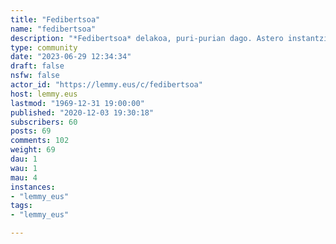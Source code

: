```yaml
---
title: "Fedibertsoa" 
name: "fedibertsoa"
description: "*Fedibertsoa* delakoa, puri-purian dago. Astero instantzia berri bat, software edo protokolo bertsio berri bat kaleratzen da eta zerbitzari desberdinek elkarlana ahalbidetzen dutenez, aukerak anitzak dira. Mundu hori gogoko baduzu edo berataz gehiago ikasi edo eztabaidatu nahi baduzu, harpidetu komunitate xume honetara. Ea denon artean abiadura bizian hazten ari den **fed**eratutako un**ibertsoa** hobexeago ulertzea lortzen dugun!Jakin beharreko lehenengo gauza: webgune honek darabilen Lemmy bera, fedibertsoaren osagaietako bat da: https://kaixo.lemmy.eus/#fedibertsoa"
type: community
date: "2023-06-29 12:34:34"
draft: false
nsfw: false
actor_id: "https://lemmy.eus/c/fedibertsoa"
host: lemmy.eus
lastmod: "1969-12-31 19:00:00"
published: "2020-12-03 19:30:18"
subscribers: 60
posts: 69
comments: 102
weight: 69
dau: 1
wau: 1
mau: 4
instances:
- "lemmy_eus"
tags: 
- "lemmy_eus"

---
```

